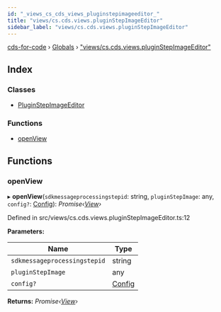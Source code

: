 ```yaml
---
id: "_views_cs_cds_views_pluginstepimageeditor_"
title: "views/cs.cds.views.pluginStepImageEditor"
sidebar_label: "views/cs.cds.views.pluginStepImageEditor"
---
```


[cds-for-code](../index.md) › [Globals](../globals.md) › ["views/cs.cds.views.pluginStepImageEditor"](_views_cs_cds_views_pluginstepimageeditor_.md)

## Index

### Classes

* [PluginStepImageEditor](../classes/_views_cs_cds_views_pluginstepimageeditor_.pluginstepimageeditor.md)

### Functions

* [openView](_views_cs_cds_views_pluginstepimageeditor_.md#openview)

## Functions

###  openView

▸ **openView**(`sdkmessageprocessingstepid`: string, `pluginStepImage`: any, `config?`: [Config](../interfaces/_api_cds_webapi_cdswebapi_.cdswebapi.config.md)): *Promise‹[View](../classes/_core_webui_view_.view.md)›*

Defined in src/views/cs.cds.views.pluginStepImageEditor.ts:12

**Parameters:**

Name | Type |
------ | ------ |
`sdkmessageprocessingstepid` | string |
`pluginStepImage` | any |
`config?` | [Config](../interfaces/_api_cds_webapi_cdswebapi_.cdswebapi.config.md) |

**Returns:** *Promise‹[View](../classes/_core_webui_view_.view.md)›*
